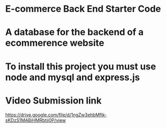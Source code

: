 # E-commerce Back End Starter Code

# A database for the backend of a ecommerence website 

# To install this project you must use node and mysql and express.js

# Video Submission link 
https://drive.google.com/file/d/1ngZw3ehbMfIk-sKDzS1MABiHMRbtij0P/view